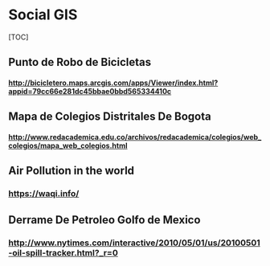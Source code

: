 Social GIS 
===================
[TOC]
## Punto de Robo de Bicicletas
#### http://bicicletero.maps.arcgis.com/apps/Viewer/index.html?appid=79cc66e281dc45bbae0bbd565334410c

## Mapa de Colegios Distritales De Bogota
#### http://www.redacademica.edu.co/archivos/redacademica/colegios/web_colegios/mapa_web_colegios.html

## Air Pollution in the world
### https://waqi.info/

## Derrame De Petroleo Golfo de Mexico
### http://www.nytimes.com/interactive/2010/05/01/us/20100501-oil-spill-tracker.html?_r=0
